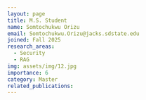 ```yaml
---
layout: page
title: M.S. Student
name: Somtochukwu Orizu
email: Somtochukwu.Orizu@jacks.sdstate.edu
joined: Fall 2025
research_areas:
  - Security
  - RAG
img: assets/img/12.jpg
importance: 6
category: Master
related_publications: 
---
```

